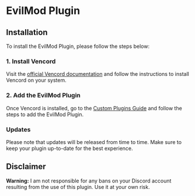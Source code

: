 # EvilMod Plugin

## Installation

To install the EvilMod Plugin, please follow the steps below:

### 1. Install Vencord

Visit the [official Vencord documentation](https://docs.vencord.dev/installing/) and follow the instructions to install Vencord on your system.

### 2. Add the EvilMod Plugin

Once Vencord is installed, go to the [Custom Plugins Guide](https://docs.vencord.dev/installing/custom-plugins/) and follow the steps to add the EvilMod Plugin.

### Updates

Please note that updates will be released from time to time. Make sure to keep your plugin up-to-date for the best experience.

## Disclaimer

**Warning:** I am not responsible for any bans on your Discord account resulting from the use of this plugin. Use it at your own risk.
